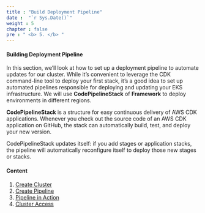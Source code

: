```yaml
---
title : "Build Deployment Pipeline"
date :  "`r Sys.Date()`" 
weight : 5 
chapter : false
pre : " <b> 5. </b> "
---
```


#### Building Deployment Pipeline

In this section, we’ll look at how to set up a deployment pipeline to automate updates for our cluster. While it’s convenient to leverage the CDK command-line tool to deploy your first stack, it’s a good idea to set up automated pipelines responsible for deploying and updating your EKS infrastructure. We will use **CodePipelineStack** of **Framework** to deploy environments in different regions.

**CodePipelineStack** is a structure for easy continuous delivery of AWS CDK applications. Whenever you check out the source code of an AWS CDK application on GitHub, the stack can automatically build, test, and deploy your new version.

CodePipelineStack updates itself: if you add stages or application stacks, the pipeline will automatically reconfigure itself to deploy those new stages or stacks.

#### Content

1.  [Create Cluster](5.1-createacluster/)
2.  [Create Pipeline](5.2-accesscluster/)
3.  [Pipeline in Action](5.3-pipelineinaction/)
4.  [Cluster Access](5.4-accessingthecluster/)